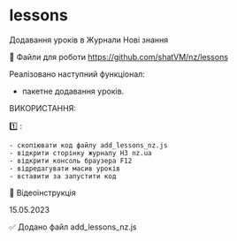 # lessons
Додавання уроків в Журнали Нові знання

💾 Файли для роботи https://github.com/shatVM/nz/lessons

Реалізовано наступний функціонал:
 - пакетне додавання уроків.
 
ВИКОРИСТАННЯ:

1️⃣ :

    - скопіювати код файлу add_lessons_nz.js
    - відкрити сторінку журналу НЗ nz.ua
    - відкрити консоль браузера F12
    - відредагувати масив уроків
    - вставити за запустити код 
  
🎥 Відеоінструкція 
 
15.05.2023

✅ Додано файл 
    add_lessons_nz.js


